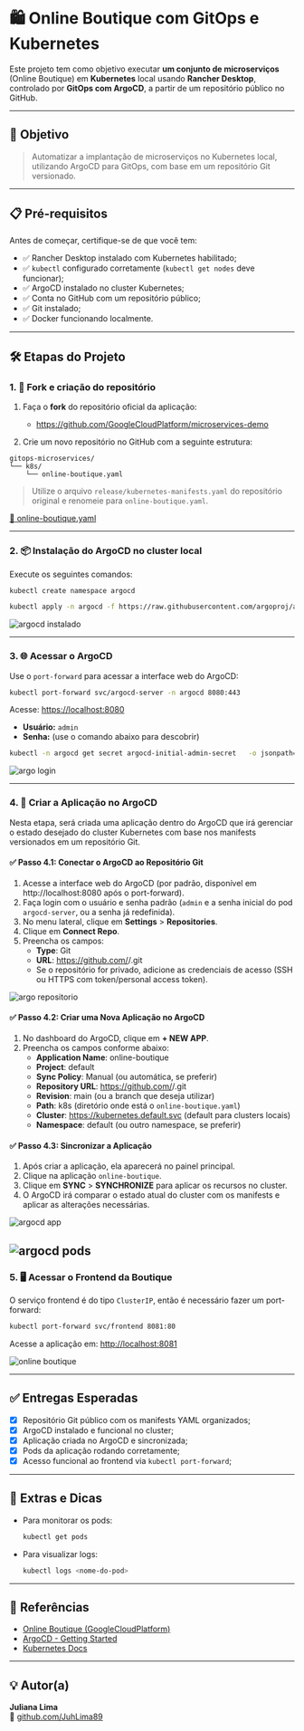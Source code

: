 # 🛍️ Online Boutique com GitOps e Kubernetes

Este projeto tem como objetivo executar **um conjunto de microserviços** (Online Boutique) em **Kubernetes** local usando **Rancher Desktop**, controlado por **GitOps com ArgoCD**, a partir de um repositório público no GitHub.

---

## 🚀 Objetivo

> Automatizar a implantação de microserviços no Kubernetes local, utilizando ArgoCD para GitOps, com base em um repositório Git versionado.

---

## 📋 Pré-requisitos

Antes de começar, certifique-se de que você tem:

- ✅ Rancher Desktop instalado com Kubernetes habilitado;
- ✅ `kubectl` configurado corretamente (`kubectl get nodes` deve funcionar);
- ✅ ArgoCD instalado no cluster Kubernetes;
- ✅ Conta no GitHub com um repositório público;
- ✅ Git instalado;
- ✅ Docker funcionando localmente.

---

## 🛠️ Etapas do Projeto

### 1. 📁 Fork e criação do repositório

1. Faça o **fork** do repositório oficial da aplicação:
   - https://github.com/GoogleCloudPlatform/microservices-demo

2. Crie um novo repositório no GitHub com a seguinte estrutura:

```
gitops-microservices/
└── k8s/
    └── online-boutique.yaml
```

> Utilize o arquivo `release/kubernetes-manifests.yaml` do repositório original e renomeie para `online-boutique.yaml`.

[📄 online-boutique.yaml](k8s/online-boutique.yaml)

---

### 2. 📦 Instalação do ArgoCD no cluster local

Execute os seguintes comandos:

```bash
kubectl create namespace argocd

kubectl apply -n argocd -f https://raw.githubusercontent.com/argoproj/argo-cd/stable/manifests/install.yaml
```

![argocd instalado](images/argo_instalado.png)

---

### 3. 🌐 Acessar o ArgoCD

Use o `port-forward` para acessar a interface web do ArgoCD:

```bash
kubectl port-forward svc/argocd-server -n argocd 8080:443
```

Acesse: [https://localhost:8080](https://localhost:8080)

- **Usuário:** `admin`
- **Senha:** (use o comando abaixo para descobrir)

```bash
kubectl -n argocd get secret argocd-initial-admin-secret   -o jsonpath="{.data.password}" | base64 -d && echo
```

![argo login](images/argo_tela_login.png)

---

### 4. 📂 Criar a Aplicação no ArgoCD

Nesta etapa, será criada uma aplicação dentro do ArgoCD que irá gerenciar o estado desejado do cluster Kubernetes com base nos manifests versionados em um repositório Git.

#### ✅ Passo 4.1: Conectar o ArgoCD ao Repositório Git

1. Acesse a interface web do ArgoCD (por padrão, disponível em http://localhost:8080 após o port-forward).
2. Faça login com o usuário e senha padrão (`admin` e a senha inicial do pod `argocd-server`, ou a senha já redefinida).
3. No menu lateral, clique em **Settings** > **Repositories**.
4. Clique em **Connect Repo**.
5. Preencha os campos:
   - **Type**: Git
   - **URL**: https://github.com/<seu-usuario>/<seu-repositorio>.git
   - Se o repositório for privado, adicione as credenciais de acesso (SSH ou HTTPS com token/personal access token).

![argo repositorio](images/argo_repositorio.png)

#### ✅ Passo 4.2: Criar uma Nova Aplicação no ArgoCD

1. No dashboard do ArgoCD, clique em **+ NEW APP**.
2. Preencha os campos conforme abaixo:
   - **Application Name**: online-boutique
   - **Project**: default
   - **Sync Policy**: Manual (ou automática, se preferir)
   - **Repository URL**: https://github.com/<seu-usuario>/<seu-repositorio>.git
   - **Revision**: main (ou a branch que deseja utilizar)
   - **Path**: k8s (diretório onde está o `online-boutique.yaml`)
   - **Cluster**: https://kubernetes.default.svc (default para clusters locais)
   - **Namespace**: default (ou outro namespace, se preferir)

#### ✅ Passo 4.3: Sincronizar a Aplicação

1. Após criar a aplicação, ela aparecerá no painel principal.
2. Clique na aplicação `online-boutique`.
3. Clique em **SYNC** > **SYNCHRONIZE** para aplicar os recursos no cluster.
4. O ArgoCD irá comparar o estado atual do cluster com os manifests e aplicar as alterações necessárias.

![argocd app](images/argo_app.png)

![argocd pods](images/pods_argo.png)
---


### 5. 🖥️ Acessar o Frontend da Boutique

O serviço frontend é do tipo `ClusterIP`, então é necessário fazer um port-forward:

```bash
kubectl port-forward svc/frontend 8081:80
```

Acesse a aplicação em: [http://localhost:8081](http://localhost:8081)

![online boutique](images/online_boutique.png)

---

## ✅ Entregas Esperadas

- [x] Repositório Git público com os manifests YAML organizados;
- [x] ArgoCD instalado e funcional no cluster;
- [x] Aplicação criada no ArgoCD e sincronizada;
- [x] Pods da aplicação rodando corretamente;
- [x] Acesso funcional ao frontend via `kubectl port-forward`;

---

## 🧪 Extras e Dicas

- Para monitorar os pods:
  ```bash
  kubectl get pods
  ```
- Para visualizar logs:
  ```bash
  kubectl logs <nome-do-pod>
  ```

---

## 📎 Referências

- [Online Boutique (GoogleCloudPlatform)](https://github.com/GoogleCloudPlatform/microservices-demo)
- [ArgoCD - Getting Started](https://argo-cd.readthedocs.io/en/stable/getting_started/)
- [Kubernetes Docs](https://kubernetes.io/pt/docs/)

---

## 💡 Autor(a)

**Juliana Lima**  
🔗 [github.com/JuhLima89](https://github.com/JuhLima89)
